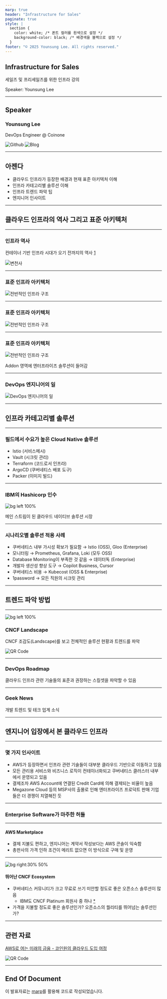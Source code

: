 ```yaml
---
marp: true
header: "Infrastructure for Sales"
paginate: true
style: |
  section {
    color: white; /* 폰트 컬러를 흰색으로 설정 */
    background-color: black; /* 배경색을 블랙으로 설정 */
  }
footer: "© 2025 Younsung Lee. All rights reserved."
---
```


## Infrastructure for Sales

세일즈 및 프리세일즈를 위한 인프라 강의

Speaker: Younsung Lee

---

## Speaker 

### Younsung Lee

DevOps Engineer @ Coinone

![Github](./assets/1.png) ![Blog](./assets/2.png)

---

## 아젠다

- 클라우드 인프라가 등장한 배경과 현재 표준 아키텍처 이해
- 인프라 카테고리별 솔루션 이해
- 인프라 트렌드 파악 팁
- 엔지니어 인사이트

---

## 클라우드 인프라의 역사 그리고 표준 아키텍처

---

### 인프라 역사

컨테이너 기반 인프라 시대가 오기 전까지의 역사 [1](https://kubernetes.io/docs/concepts/overview/)

![변천사](./assets/3.svg)

---

### 표준 인프라 아키텍처

![전반적인 인프라 구조](./assets/4.png)

---

### 표준 인프라 아키텍처

![전반적인 인프라 구조](./assets/5.png)

---

### 표준 인프라 아키텍처

![전반적인 인프라 구조](./assets/6.png)

Addon 영역에 엔터프라이즈 솔루션이 들어감

---

### DevOps 엔지니어의 일

![DevOps 엔지니어의 일](./assets/6-1.png)

---

## 인프라 카테고리별 솔루션

---

### 필드에서 수요가 높은 Cloud Native 솔루션

- Istio (서비스메시)
- Vault (시크릿 관리)
- Terraform (코드로서 인프라)
- ArgoCD (쿠버네티스 배포 도구)
- Packer (이미지 빌드)

---

### IBM의 Hashicorp 인수

![bg left 100%](./assets/9.png)

메인 스트림이 된 클라우드 네이티브 솔루션 시장

---

### 시나리오별 솔루션 적용 사례

- 쿠버네티스 내부 가시성 확보가 필요함 → Istio (OSS), Gloo (Enterprise)
- 모니터링 → Prometheus, Grafana, Loki (모두 OSS)
- Database Monitoring이 부족한 것 같음 → 데이터독 (Enterprise)
- 개발자 생산성 향상 도구 → Copilot Business, Cursor
- 쿠버네티스 비용 → Kubecost (OSS & Enterprise)
- 1password → 모든 직원의 시크릿 관리

---

## 트렌드 파악 방법

---

![bg left 100%](./assets/7.png)

### CNCF Landscape

CNCF 조감도(Landscape)를 보고 전체적인 솔루션 현황과 트렌드를 파악

![QR Code](./assets/8.png)

---

### DevOps Roadmap

클라우드 인프라 관련 기술들의 표준과 권장하는 스킬셋을 파악할 수 있음

---

### Geek News

개발 트렌드 및 테크 업계 소식

---

## 엔지니어 입장에서 본 클라우드 인프라

---

### 몇 가지 인사이트

- AWS가 등장하면서 인프라 관련 기술들이 대부분 클라우드 기반으로 이동하고 있음
- 모든 관리용 서비스와 비즈니스 로직이 컨테이너화되고 쿠버네티스 클러스터 내부에서 운영되고 있음
- 결제조차 AWS Account에 연결된 Credit Card에 의해 결제되는 비율이 높음
- Megazone Cloud 등의 MSP사의 출몰로 인해 엔터프라이즈 프로덕트 판매 기업들은 더 경쟁이 치열해진 듯

---

### Enterprise Software가 마주한 허들

---

#### AWS Marketplace

- 결제 지불도 편하고, 엔지니어는 계약서 작성보다는 AWS 콘솔이 익숙함
- 총판사의 가격 인하 조건이 메리트 없으면 이 방식으로 구매 및 운영

---

![bg right:30% 50%](./assets/10.png)

#### 뛰어난 CNCF Ecosystem

- 쿠버네티스 커뮤니티가 크고 무료로 쓰기 미안할 정도로 좋은 오픈소스 솔루션이 많음
  - IBM도 CNCF Platinum 회원사 중 하나 [*](https://www.cncf.io/about/members/)
- 가격을 지불할 정도로 좋은 솔루션인가? 오픈소스의 퀄리티를 뛰어넘는 솔루션인가?

---

## 관련 자료

[AWS로 여는 미래의 금융 - 코인원의 클라우드 도입 여정](https://www.youtube.com/watch?v=qXF0mgh3E4A)

![QR Code](./assets/11.png)

---

## End Of Document

이 발표자료는 [marp](https://marp.app/)를 활용해 코드로 작성되었습니다.